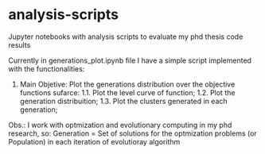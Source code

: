 # analysis-scripts
Jupyter notebooks with analysis scripts to evaluate my phd thesis code results

Currently in generations_plot.ipynb file I have a simple script implemented with the functionalities: 
  1. Main Objetive: Plot the generations distribution over the objective functions sufarce:
     1.1. Plot the level curve of function;
     1.2. Plot the generation distribuition;
     1.3. Plot the clusters generated in each generation;

Obs.: I work with optmization and evolutionary computing in my phd research, so: Generation = Set of solutions for the optmization problems (or Population) in each iteration of evolutioray algorithm
